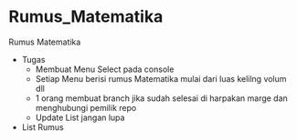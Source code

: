 # Rumus_Matematika
Rumus Matematika
  - Tugas
    - Membuat Menu Select pada console
    - Setiap Menu berisi rumus Matematika mulai dari luas kelilng volum dll
    - 1 orang membuat branch jika sudah selesai di harpakan marge dan menghubungi pemilik repo 
    - Update List jangan lupa 
  - List Rumus